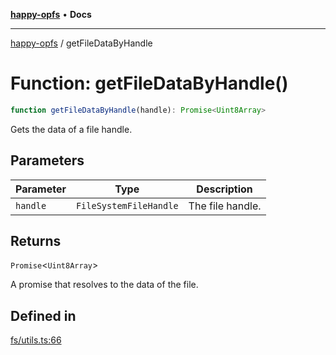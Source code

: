 [**happy-opfs**](../README.md) • **Docs**

***

[happy-opfs](../README.md) / getFileDataByHandle

# Function: getFileDataByHandle()

```ts
function getFileDataByHandle(handle): Promise<Uint8Array>
```

Gets the data of a file handle.

## Parameters

| Parameter | Type | Description |
| ------ | ------ | ------ |
| `handle` | `FileSystemFileHandle` | The file handle. |

## Returns

`Promise`\<`Uint8Array`\>

A promise that resolves to the data of the file.

## Defined in

[fs/utils.ts:66](https://github.com/JiangJie/happy-opfs/blob/6e8cfb02baa55aecdbfe9b09b83e8895a321cf4e/src/fs/utils.ts#L66)
